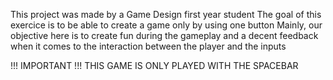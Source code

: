 This project was made by a Game Design first year student
The goal of this exercice is to be able to create a game only by using one button
Mainly, our objective here is to create fun during the gameplay and a decent feedback when it comes to the interaction between the player and the inputs

!!! IMPORTANT !!!
THIS GAME IS ONLY PLAYED WITH THE SPACEBAR
